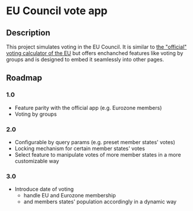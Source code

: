 # EU Council vote app

## Description

This project simulates voting in the EU Council. It is similar to [the "official" voting calculator of the EU](https://www.consilium.europa.eu/en/council-eu/voting-system/voting-calculator/) but offers enchanched features like voting by groups and is designed to embed it seamlessly into other pages.

## Roadmap

### 1.0

- Feature parity with the official app (e.g. Eurozone members)
- Voting by groups

### 2.0

- Configurable by query params (e.g. preset member states' votes)
- Locking mechanism for certain member states' votes
- Select feature to manipulate votes of more member states in a more customizable way

### 3.0

- Introduce date of voting
  - handle EU and Eurozone membership
  - and members states' population accordingly in a dynamic way

